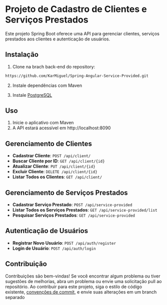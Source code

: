 # Projeto de Cadastro de Clientes e Serviços Prestados

Este projeto Spring Boot oferece uma API para gerenciar clientes, serviços prestados aos clientes e autenticação de usuários.

## Instalação

1. Clone na brach back-end do repository:

```bash
https://github.com/KarMiguel/Spring-Angular-Service-Provided.git
```

2. Instale dependências com Maven

3. Instale [PostgreSQL](https://www.postgresql.org/)

## Uso

1. Inicie o aplicativo com Maven
2. A API estará acessível em http://localhost:8090

## Gerenciamento de Clientes

- **Cadastrar Cliente**: `POST /api/client/`
- **Buscar Cliente por ID**: `GET /api/client/{id}`
- **Atualizar Cliente**: `PUT /api/client/{id}`
- **Excluir Cliente**: `DELETE /api/client/{id}`
- **Listar Todos os Clientes**: `GET /api/client/`

## Gerenciamento de Serviços Prestados

- **Cadastrar Serviço Prestado**: `POST /api/service-provided`
- **Listar Todos os Serviços Prestados**: `GET /api/service-provided/list`
- **Pesquisar Serviços Prestados**: `GET /api/service-provided`

## Autenticação de Usuários

- **Registrar Novo Usuário**: `POST /api/auth/register`
- **Login de Usuário**: `POST /api/auth/login`

## Contribuição
Contribuições são bem-vindas! Se você encontrar algum problema ou tiver sugestões de melhorias, abra um problema ou envie uma solicitação pull ao repositório.
Ao contribuir para este projeto, siga o estilo de código existente, [convenções de commit](https://www.conventionalcommits.org/en/v1.0.0/), e envie suas alterações em um branch separado
